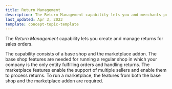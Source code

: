 ```yaml
---
title: Return Management
description: The Return Management capability lets you and merchants process returns
last_updated: Apr 3, 2023
template: concept-topic-template
---
```


The *Return Management* capability lets you create and manage returns for sales orders.

The capability consists of a base shop and the marketplace addon. The base shop features are needed for running a regular shop in which your company is the only entity fulfilling orders and handling returns. The marketplace features enable the support of multiple sellers and enable them to process returns. To run a marketplace, the features from both the base shop and the marketplace addon are required.
